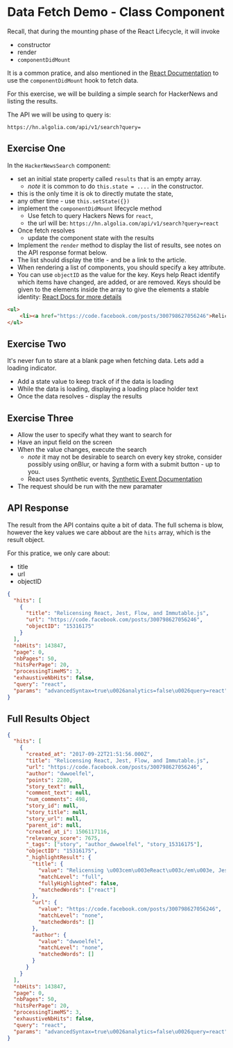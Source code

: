 # Data Fetch Demo - Class Component

Recall, that during the mounting phase of the React Lifecycle, it will invoke

- constructor
- render
- `componentDidMount`

It is a common pratice, and also mentioned in the [React Documentation](https://reactjs.org/docs/react-component.html#componentdidmount) to use the `componentDidMount` hook to fetch data.

For this exercise, we will be building a simple search for HackerNews and listing the results.

The API we will be using to query is:

`https://hn.algolia.com/api/v1/search?query=`

## Exercise One

In the `HackerNewsSearch` component:

- set an initial state property called `results` that is an empty array.
  - _note_ it is common to do `this.state = ....` in the constructor.
- this is the only time it is ok to directly mutate the state,
- any other time - use `this.setState({})`
- implement the `componentDidMount` lifecycle method
  - Use fetch to query Hackers News for `react`,
  - the url will be: `https://hn.algolia.com/api/v1/search?query=react`
- Once fetch resolves
  - update the component state with the results
- Implement the `render` method to display the list of results, see notes on the API response format below.
- The list should display the title - and be a link to the article.
- When rendering a list of components, you should specify a key attribute.
- You can use `objectID` as the value for the key.
  Keys help React identify which items have changed, are added, or are removed. Keys should be given to the elements inside the array to give the elements a stable identity: [React Docs for more details](https://reactjs.org/docs/lists-and-keys.html#keys)

```html
<ul>
    <li><a href="https://code.facebook.com/posts/300798627056246">Relicensing React, Jest, Flow, and Immutable.js<a></li>
</ul>

```

## Exercise Two

It's never fun to stare at a blank page when fetching data. Lets add a loading indicator.

- Add a state value to keep track of if the data is loading
- While the data is loading, displaying a loading place holder text
- Once the data resolves - display the results

## Exercise Three

- Allow the user to specify what they want to search for
- Have an input field on the screen
- When the value changes, execute the search
  - _note_ it may not be desirable to search on every key stroke, consider possibly using onBlur, or having a form with a submit button - up to you.
  - React uses Synthetic events, [Synthetic Event Documentation](https://reactjs.org/docs/events.html)
- The request should be run with the new paramater

## API Response

The result from the API contains quite a bit of data. The full schema is blow, however the key values we care abbout are the `hits` array, which is the result object.

For this pratice, we only care about:

- title
- url
- objectID

```json
{
  "hits": [
    {
      "title": "Relicensing React, Jest, Flow, and Immutable.js",
      "url": "https://code.facebook.com/posts/300798627056246",
      "objectID": "15316175"
    }
  ],
  "nbHits": 143847,
  "page": 0,
  "nbPages": 50,
  "hitsPerPage": 20,
  "processingTimeMS": 3,
  "exhaustiveNbHits": false,
  "query": "react",
  "params": "advancedSyntax=true\u0026analytics=false\u0026query=react"
}
```

## Full Results Object

```json
{
  "hits": [
    {
      "created_at": "2017-09-22T21:51:56.000Z",
      "title": "Relicensing React, Jest, Flow, and Immutable.js",
      "url": "https://code.facebook.com/posts/300798627056246",
      "author": "dwwoelfel",
      "points": 2280,
      "story_text": null,
      "comment_text": null,
      "num_comments": 498,
      "story_id": null,
      "story_title": null,
      "story_url": null,
      "parent_id": null,
      "created_at_i": 1506117116,
      "relevancy_score": 7675,
      "_tags": ["story", "author_dwwoelfel", "story_15316175"],
      "objectID": "15316175",
      "_highlightResult": {
        "title": {
          "value": "Relicensing \u003cem\u003eReact\u003c/em\u003e, Jest, Flow, and Immutable.js",
          "matchLevel": "full",
          "fullyHighlighted": false,
          "matchedWords": ["react"]
        },
        "url": {
          "value": "https://code.facebook.com/posts/300798627056246",
          "matchLevel": "none",
          "matchedWords": []
        },
        "author": {
          "value": "dwwoelfel",
          "matchLevel": "none",
          "matchedWords": []
        }
      }
    }
  ],
  "nbHits": 143847,
  "page": 0,
  "nbPages": 50,
  "hitsPerPage": 20,
  "processingTimeMS": 3,
  "exhaustiveNbHits": false,
  "query": "react",
  "params": "advancedSyntax=true\u0026analytics=false\u0026query=react"
}
```
